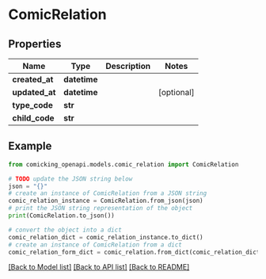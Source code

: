 # ComicRelation


## Properties

Name | Type | Description | Notes
------------ | ------------- | ------------- | -------------
**created_at** | **datetime** |  | 
**updated_at** | **datetime** |  | [optional] 
**type_code** | **str** |  | 
**child_code** | **str** |  | 

## Example

```python
from comicking_openapi.models.comic_relation import ComicRelation

# TODO update the JSON string below
json = "{}"
# create an instance of ComicRelation from a JSON string
comic_relation_instance = ComicRelation.from_json(json)
# print the JSON string representation of the object
print(ComicRelation.to_json())

# convert the object into a dict
comic_relation_dict = comic_relation_instance.to_dict()
# create an instance of ComicRelation from a dict
comic_relation_form_dict = comic_relation.from_dict(comic_relation_dict)
```
[[Back to Model list]](../README.md#documentation-for-models) [[Back to API list]](../README.md#documentation-for-api-endpoints) [[Back to README]](../README.md)


